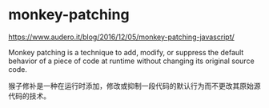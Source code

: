 # monkey-patching  




https://www.audero.it/blog/2016/12/05/monkey-patching-javascript/


Monkey patching is a technique to add, modify, or suppress the default behavior of a piece of code at runtime without changing its original source code.


猴子修补是一种在运行时添加，修改或抑制一段代码的默认行为而不更改其原始源代码的技术。












